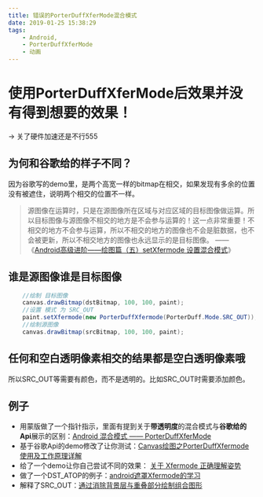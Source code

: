 ```yaml
---
title: 错误的PorterDuffXferMode混合模式
date: 2019-01-25 15:38:29
tags:
    - Android,
    - PorterDuffXferMode
    - 动画
---
```

# 使用PorterDuffXferMode后效果并没有得到想要的效果！
-> 关了硬件加速还是不行555
## 为何和谷歌给的样子不同？
因为谷歌写的demo里，是两个高宽一样的bitmap在相交，如果发现有多余的位置没有被遮住，说明两个相交的位置不一样。
  > 源图像在运算时，只是在源图像所在区域与对应区域的目标图像做运算。所以目标图像与源图像不相交的地方是不会参与运算的！这一点非常重要！不相交的地方不会参与运算，所以不相交的地方的图像也不会是脏数据，也不会被更新，所以不相交地方的图像也永远显示的是目标图像。 —— 《[Android高级进阶——绘图篇（五）setXfermode 设置混合模式](https://www.jianshu.com/p/78c36742d50f)》
<!--more-->
## 谁是源图像谁是目标图像
``` JAVA
    //绘制 目标图像
    canvas.drawBitmap(dstBitmap, 100, 100, paint);
    //设置 模式 为 SRC_OUT
    paint.setXfermode(new PorterDuffXfermode(PorterDuff.Mode.SRC_OUT));
    //绘制源图像
    canvas.drawBitmap(srcBitmap, 100, 100, paint);
```
## 任何和空白透明像素相交的结果都是空白透明像素哦
所以SRC_OUT等需要有颜色，而不是透明的。比如SRC_OUT时需要添加颜色。

## 例子
- 用蒙版做了一个指针指示，里面有提到关于**带透明度**的混合模式与**谷歌给的Api**展示的区别：[Android 混合模式 —— PorterDuffXferMode](https://blog.csdn.net/wolinxuebin/article/details/79513353)
- 基于谷歌Api的demo修改了让你测试：[Canvas绘图之PorterDuffXfermode使用及工作原理详解](https://blog.csdn.net/iispring/article/details/50472485)
- 给了一个demo让你自己尝试不同的效果： [关于 Xfermode 正确理解姿势](https://juejin.im/entry/5a7fdc35f265da4e783297a8)
- 做了一个DST_ATOP的例子：[android遮罩Xfermode的学习](https://blog.csdn.net/z8z87878/article/details/52841320)
- 解释了SRC_OUT：[通过消除背景层与重叠部分绘制组合图形](https://blog.csdn.net/u013372185/article/details/51768147)